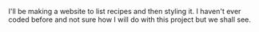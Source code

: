 I'll be making a website to list recipes and then styling it. I haven't ever coded before and not sure how I will do with this project but we shall see.
